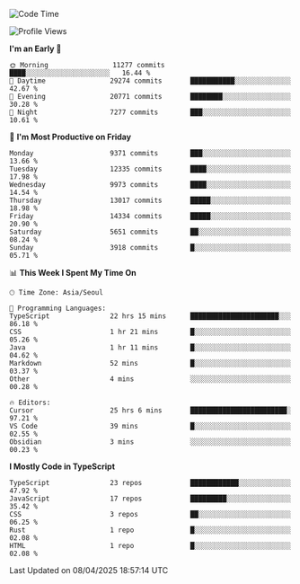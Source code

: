 <!--START_SECTION:waka-->
![Code Time](http://img.shields.io/badge/Code%20Time-7%2C538%20hrs%2027%20mins-blue)

![Profile Views](http://img.shields.io/badge/Profile%20Views-0-blue)

**I'm an Early 🐤** 

```text
🌞 Morning                11277 commits       ████░░░░░░░░░░░░░░░░░░░░░   16.44 % 
🌆 Daytime                29274 commits       ███████████░░░░░░░░░░░░░░   42.67 % 
🌃 Evening                20771 commits       ████████░░░░░░░░░░░░░░░░░   30.28 % 
🌙 Night                  7277 commits        ███░░░░░░░░░░░░░░░░░░░░░░   10.61 % 
```
📅 **I'm Most Productive on Friday** 

```text
Monday                   9371 commits        ███░░░░░░░░░░░░░░░░░░░░░░   13.66 % 
Tuesday                  12335 commits       ████░░░░░░░░░░░░░░░░░░░░░   17.98 % 
Wednesday                9973 commits        ████░░░░░░░░░░░░░░░░░░░░░   14.54 % 
Thursday                 13017 commits       █████░░░░░░░░░░░░░░░░░░░░   18.98 % 
Friday                   14334 commits       █████░░░░░░░░░░░░░░░░░░░░   20.90 % 
Saturday                 5651 commits        ██░░░░░░░░░░░░░░░░░░░░░░░   08.24 % 
Sunday                   3918 commits        █░░░░░░░░░░░░░░░░░░░░░░░░   05.71 % 
```


📊 **This Week I Spent My Time On** 

```text
🕑︎ Time Zone: Asia/Seoul

💬 Programming Languages: 
TypeScript               22 hrs 15 mins      ██████████████████████░░░   86.18 % 
CSS                      1 hr 21 mins        █░░░░░░░░░░░░░░░░░░░░░░░░   05.26 % 
Java                     1 hr 11 mins        █░░░░░░░░░░░░░░░░░░░░░░░░   04.62 % 
Markdown                 52 mins             █░░░░░░░░░░░░░░░░░░░░░░░░   03.37 % 
Other                    4 mins              ░░░░░░░░░░░░░░░░░░░░░░░░░   00.28 % 

🔥 Editors: 
Cursor                   25 hrs 6 mins       ████████████████████████░   97.21 % 
VS Code                  39 mins             █░░░░░░░░░░░░░░░░░░░░░░░░   02.55 % 
Obsidian                 3 mins              ░░░░░░░░░░░░░░░░░░░░░░░░░   00.23 % 
```

**I Mostly Code in TypeScript** 

```text
TypeScript               23 repos            ████████████░░░░░░░░░░░░░   47.92 % 
JavaScript               17 repos            █████████░░░░░░░░░░░░░░░░   35.42 % 
CSS                      3 repos             ██░░░░░░░░░░░░░░░░░░░░░░░   06.25 % 
Rust                     1 repo              █░░░░░░░░░░░░░░░░░░░░░░░░   02.08 % 
HTML                     1 repo              █░░░░░░░░░░░░░░░░░░░░░░░░   02.08 % 
```




 Last Updated on 08/04/2025 18:57:14 UTC
<!--END_SECTION:waka-->
